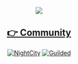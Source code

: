 <!-- <p align="center">
  <img width="612" height="240" src="https://i.imgur.com/GHFShCv.png">
</p> -->
<div align="center"> <img src="https://komarev.com/ghpvc/?username=nwvh&label=Profile%20Views&color=0e75b6&style=flat"/>
<br>
<a href="https://github.com/anuraghazra/github-readme-stats">

<!-- ## 👋 About Me
QBCore is an organization that provides open source code for the FiveM community. We pride ourselves on always advancing the way we develop and hope to pass that knowledge on to our community! -->
<!-- 
## 📚 Documentation
https://docs.qbcore.org/ -->

## 👉 Community
[![NightCity](https://img.shields.io/badge/NightCity-%237289DA.svg?style=for-the-badge&logo=discord&logoColor=white)](https://discord.gg/ytcMerzXxu)
[![Guilded](https://img.shields.io/badge/Illusion-F4C400.svg?style=for-the-badge&logo=guilded&logoColor=white)](https://discord.gg/illusionro)
<!-- [![Twitter](https://img.shields.io/badge/Twitter-%231DA1F2.svg?style=for-the-badge&logo=Twitter&logoColor=white)](https://twitter.com/qbcoreframework)
[![Facebook](https://img.shields.io/badge/Facebook-%231877F2.svg?style=for-the-badge&logo=Facebook&logoColor=white)](https://www.facebook.com/groups/568926937910479)
[![Twitch](https://img.shields.io/badge/Twitch-%239146FF.svg?style=for-the-badge&logo=Twitch&logoColor=white)](https://www.twitch.tv/kakarotqb)
[![YouTube](https://img.shields.io/badge/YouTube-%23FF0000.svg?style=for-the-badge&logo=YouTube&logoColor=white)](https://www.youtube.com/c/QBCoreFramework)
[![Reddit](https://img.shields.io/badge/Reddit-FF4500?style=for-the-badge&logo=reddit&logoColor=white)](https://www.reddit.com/r/qbcore/)
[![Reddit](https://img.shields.io/badge/Reddit-FF4500?style=for-the-badge&logo=reddit&logoColor=white)](https://www.reddit.com/r/qbrcore/)
[![Ko-Fi](https://img.shields.io/badge/Ko--fi-F16061?style=for-the-badge&logo=ko-fi&logoColor=white)](https://ko-fi.com/kakarot)
 -->
<!-- ## 👨‍💻 
<p align="center">
 <a href=https://ko-fi.com/kakarot><img width="420" src=https://github-readme-stats.vercel.app/api?username=GhzGarage&count_private=true&show_icons=true&title_color=dc143c&text_color=ffffff&icon_color=dc143c&hide_border=true&bg_color=282a36&layout=compact&hide_title=false&hide_rank=false><a>
</p>
 -->

